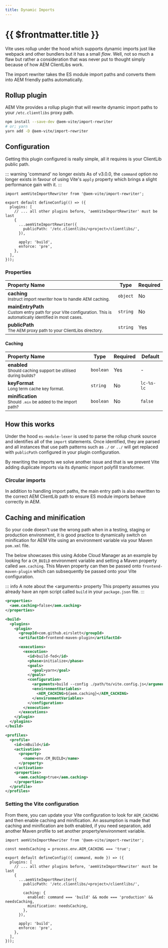 ```yaml
---
title: Dynamic Imports
---
```


# {{ $frontmatter.title }}

Vite uses rollup under the hood which supports dynamic imports just like webpack and other bundlers but it has a small _flaw_. Well, not so much a flaw but rather a consideration that was never put to thought simply because of how AEM ClientLibs work.

The import rewriter takes the ES module import paths and converts them into AEM friendly paths automatically.

## Rollup plugin

AEM Vite provides a rollup plugin that will rewrite dynamic import paths to your `/etc.clientlibs` proxy path.

```bash
npm install --save-dev @aem-vite/import-rewriter
# or; yarn
yarn add -D @aem-vite/import-rewriter
```

## Configuration

Getting this plugin configured is really simple, all it requires is your ClientLib public path.

::: warning 'command' no longer exists
As of v3.0.0, the `command` option no longer exists in favour of using Vite's `apply` property which brings a slight performance gain with it.
:::

```js{1,6-13}
import aemViteImportRewriter from '@aem-vite/import-rewriter';

export default defineConfig(() => ({
  plugins: [
    // ... all other plugins before, 'aemViteImportRewriter' must be last
    {
      ...aemViteImportRewriter({
        publicPath: '/etc.clientlibs/<project>/clientlibs/',
      }),

      apply: 'build',
      enforce: 'pre',
    },
  ],
}));
```

### Properties

| Property Name                                                                                                                      | Type     | Required |
| :--------------------------------------------------------------------------------------------------------------------------------- | -------- | -------- |
| **caching**<br><small>Instruct import rewriter how to handle AEM caching.</small>                                                  | `object` | No       |
| **mainEntryPath**<br><small>Custom entry path for your Vite configuration. This is automatically identified in most cases.</small> | `string` | No       |
| **publicPath**<br><small>The AEM proxy path to your ClientLibs directory.</small>                                                  | `string` | Yes      |

#### Caching

| Property Name                                                                   | Type      | Required | Default    |
| :------------------------------------------------------------------------------ | --------- | -------- | ---------- |
| **enabled**<br><small>Should caching support be utilised during builds?</small> | `boolean` | Yes      | -          |
| **keyFormat**<br><small>Long term cache key format.</small>                     | `string`  | No       | `lc-%s-lc` |
| **minification**<br><small>Should `.min` be added to the import path?</small>   | `boolean` | No       | `false`    |

## How this works

Under the hood `es-module-lexer` is used to parse the rollup chunk source and identifies all of the `import` statements. Once identified, they are parsed and all instances that use path patterns such as `./` or `../` will get replaced with `publicPath` configured in your plugin configuration.

By rewriting the imports we solve another issue and that is we prevent Vite adding duplicate imports via its dynamic import polyfill transformer.

### Circular imports

In addition to handling import paths, the main entry path is also rewritten to the correct AEM ClientLib path to ensure ES module imports behave correctly in AEM.

## Caching and minification

So your code doesn't use the wrong path when in a testing, staging or production environment, it is good practice to dynamically switch on minification for AEM Vite using an environment variable via your Maven `pom.xml` file.

The below showcases this using Adobe Cloud Manager as an example by looking for a `CM_BUILD` environment variable and setting a Maven property called `aem.caching`. This Maven property can then be passed onto `frontend-maven-plugin` which can subsequently be passed onto your Vite configuration.

::: info A note about the &lt;arguments> property
This property assumes you already have an npm script called `build` in your `package.json` file.
:::

```xml
<properties>
  <aem.caching>false</aem.caching>
</properties>

<build>
  <plugins>
    <plugin>
      <groupId>com.github.eirslett</groupId>
      <artifactId>frontend-maven-plugin</artifactId>

      <executions>
        <execution>
          <id>build-fed</id>
          <phase>initialize</phase>
          <goals>
            <goal>yarn</goal>
          </goals>
          <configuration>
            <arguments>build --config ./path/to/vite.config.js</arguments>
            <environmentVariables>
              <AEM_CACHING>${aem.caching}</AEM_CACHING>
            </environmentVariables>
          </configuration>
        </execution>
      </executions>
    </plugin>
  </plugins>
</build>

<profiles>
  <profile>
    <id>cmBuild</id>
    <activation>
      <property>
        <name>env.CM_BUILD</name>
      </property>
    </activation>
    <properties>
      <aem.caching>true</aem.caching>
    </properties>
  </profile>
</profiles>
```

### Setting the Vite configuration

From there, you can update your Vite configuration to look for `AEM_CACHING` and then enable caching and minification. An assumption is made that caching and minification are both enabled, if you need separation, add another Maven profile to set another property/environment variable.

```js{3,12-14}
import aemViteImportRewriter from '@aem-vite/import-rewriter';

const needsCaching = process.env.AEM_CACHING === 'true';

export default defineConfig(({ command, mode }) => ({
  plugins: [
    // ... all other plugins before, 'aemViteImportRewriter' must be last
    {
      ...aemViteImportRewriter({
        publicPath: '/etc.clientlibs/<project>/clientlibs/',

        caching: {
          enabled: command === 'build' && mode === 'production' && needsCaching,
          minification: needsCaching,
        },
      }),

      apply: 'build',
      enforce: 'pre',
    },
  ],
}));
```
